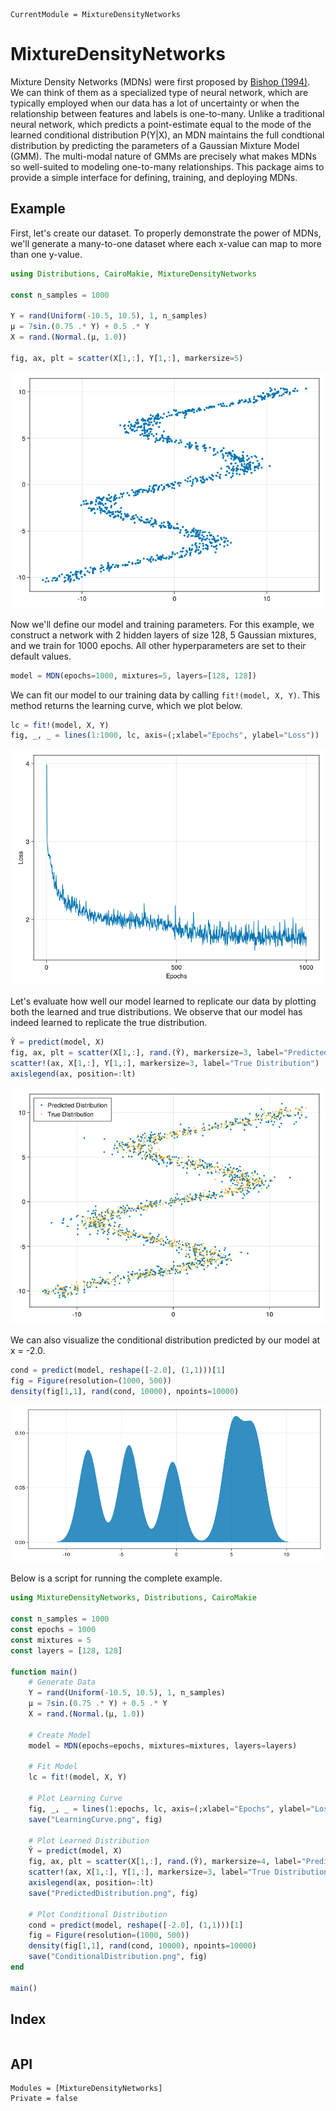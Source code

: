 ```@meta
CurrentModule = MixtureDensityNetworks
```

# MixtureDensityNetworks

Mixture Density Networks (MDNs) were first proposed by [Bishop (1994)](https://publications.aston.ac.uk/id/eprint/373/1/NCRG_94_004.pdf). We can think of them as a specialized type of neural network, which are typically employed when our data has a lot of uncertainty or when the relationship between features and labels is one-to-many. Unlike a traditional neural network, which predicts a point-estimate equal to the mode of the learned conditional distribution P(Y|X), an MDN maintains the full condtional distribution by predicting the parameters of a Gaussian Mixture Model (GMM). The multi-modal nature of GMMs are precisely what makes MDNs so well-suited to modeling one-to-many relationships. This package aims to provide a simple interface for defining, training, and deploying MDNs.

## Example

First, let's create our dataset. To properly demonstrate the power of MDNs, we'll generate a many-to-one dataset where each x-value can map to more than one y-value.
```julia
using Distributions, CairoMakie, MixtureDensityNetworks

const n_samples = 1000

Y = rand(Uniform(-10.5, 10.5), 1, n_samples)
μ = 7sin.(0.75 .* Y) + 0.5 .* Y
X = rand.(Normal.(μ, 1.0))

fig, ax, plt = scatter(X[1,:], Y[1,:], markersize=5)
```

![](figures/Data.png)

Now we'll define our model and training parameters. For this example, we construct a network with 2 hidden layers of size 128, 5 Gaussian 
mixtures, and we train for 1000 epochs. All other hyperparameters are set to their default values.
```julia
model = MDN(epochs=1000, mixtures=5, layers=[128, 128])
```

We can fit our model to our training data by calling `fit!(model, X, Y)`. This method returns the learning curve, which we plot below.
```julia
lc = fit!(model, X, Y)
fig, _, _ = lines(1:1000, lc, axis=(;xlabel="Epochs", ylabel="Loss"))
```

![](figures/LearningCurve.png)

Let's evaluate how well our model learned to replicate our data by plotting both the learned and true distributions. We observe that our model
has indeed learned to replicate the true distribution.
```julia
Ŷ = predict(model, X)
fig, ax, plt = scatter(X[1,:], rand.(Ŷ), markersize=3, label="Predicted Distribution")
scatter!(ax, X[1,:], Y[1,:], markersize=3, label="True Distribution")
axislegend(ax, position=:lt)
```

![](figures/PredictedDistribution.png)

We can also visualize the conditional distribution predicted by our model at x = -2.0.
```julia
cond = predict(model, reshape([-2.0], (1,1)))[1]
fig = Figure(resolution=(1000, 500))
density(fig[1,1], rand(cond, 10000), npoints=10000)
```

![](figures/ConditionalDistribution.png)

Below is a script for running the complete example.
```julia
using MixtureDensityNetworks, Distributions, CairoMakie

const n_samples = 1000
const epochs = 1000
const mixtures = 5
const layers = [128, 128]

function main()
    # Generate Data
    Y = rand(Uniform(-10.5, 10.5), 1, n_samples)
    μ = 7sin.(0.75 .* Y) + 0.5 .* Y
    X = rand.(Normal.(μ, 1.0))

    # Create Model
    model = MDN(epochs=epochs, mixtures=mixtures, layers=layers)

    # Fit Model
    lc = fit!(model, X, Y)

    # Plot Learning Curve
    fig, _, _ = lines(1:epochs, lc, axis=(;xlabel="Epochs", ylabel="Loss"))
    save("LearningCurve.png", fig)

    # Plot Learned Distribution
    Ŷ = predict(model, X)
    fig, ax, plt = scatter(X[1,:], rand.(Ŷ), markersize=4, label="Predicted Distribution")
    scatter!(ax, X[1,:], Y[1,:], markersize=3, label="True Distribution")
    axislegend(ax, position=:lt)
    save("PredictedDistribution.png", fig)

    # Plot Conditional Distribution
    cond = predict(model, reshape([-2.0], (1,1)))[1]
    fig = Figure(resolution=(1000, 500))
    density(fig[1,1], rand(cond, 10000), npoints=10000)
    save("ConditionalDistribution.png", fig)
end

main()
```

## Index

```@index
```

## API

```@autodocs
Modules = [MixtureDensityNetworks]
Private = false
```